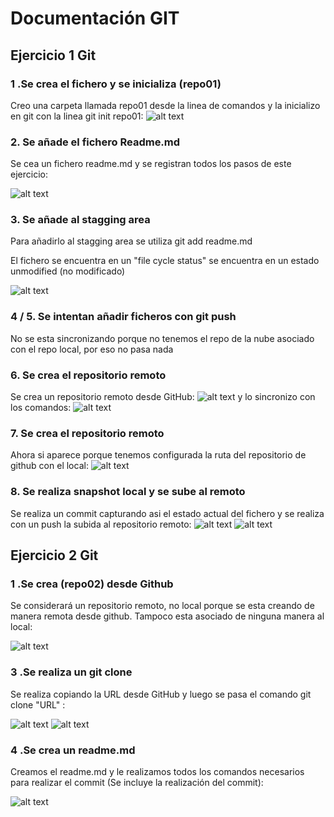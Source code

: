 # Documentación GIT
## Ejercicio 1 Git


### 1 .Se crea el fichero y se inicializa (repo01) 
Creo una carpeta llamada repo01 desde
la linea de comandos y la inicializo en 
git con la linea git init repo01:
![alt text](/imagenes/1.png)

### 2. Se añade el fichero Readme.md
Se cea un fichero readme.md y se registran todos
los pasos de este ejercicio:

![alt text](/imagenes/3.png)

### 3. Se añade al stagging area
Para añadirlo al stagging area 
se utiliza git add readme.md

El fichero se encuentra en un "file cycle status" 
se encuentra en un estado unmodified (no modificado)

![alt text](/imagenes/2.png) 

### 4 / 5. Se intentan añadir ficheros con git push
No se esta sincronizando porque no
tenemos el repo de la nube asociado con el
repo local, por eso no pasa nada

### 6. Se crea el repositorio remoto
Se crea un repositorio remoto desde
GitHub:
![alt text](/imagenes/7.png)
y lo sincronizo con los comandos:
![alt text](/imagenes/6.1.png)

### 7. Se crea el repositorio remoto
Ahora si aparece porque tenemos configurada
la ruta del repositorio de github con el local: 
![alt text](/imagenes/6.png) 

### 8. Se realiza snapshot local y se sube al remoto
Se realiza un commit capturando asi el estado
actual del fichero y se realiza con un push la subida
al repositorio remoto:
![alt text](/imagenes/8.png) 
![alt text](/imagenes/9.png) 


## Ejercicio 2 Git


### 1 .Se crea (repo02) desde Github
Se considerará un repositorio remoto, 
no local porque se esta creando de manera
remota desde github. Tampoco esta asociado de ninguna
manera al local:

![alt text](/imagenes/2.1.png) 


### 3 .Se realiza un git clone
Se realiza copiando la URL desde GitHub
y luego se pasa el comando git clone "URL" :

![alt text](/imagenes/2.2.png) 
![alt text](/imagenes/2.2.2.png) 

### 4 .Se crea un readme.md
Creamos el readme.md y le realizamos todos
los comandos necesarios para realizar el commit
(Se incluye la realización del commit):

![alt text](/imagenes/2.3.png) 








